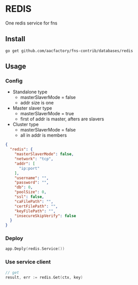# REDIS

One redis service for fns

## Install

```shell
go get github.com/aacfactory/fns-contrib/databases/redis
```

## Usage

### Config

* Standalone type
    * masterSlaverMode = false
    * addr size is one
* Master slaver type
    * masterSlaverMode = true
    * first of addr is master, afters are slavers
* Cluster type
    * masterSlaverMode = false
    * all in addr is members

```json
{
  "redis": {
    "masterSlaverMode": false,
    "network": "tcp",
    "addr": [
      "ip:port"
    ],
    "username": "",
    "password": "",
    "db": 0,
    "poolSize": 0,
    "ssl": false,
    "caFilePath": "",
    "certFilePath": "",
    "keyFilePath": "",
    "insecureSkipVerify": false
  }
}
```

### Deploy

```go
app.Deply(redis.Service())
```

### Use service client

```go
// get
result, err := redis.Get(ctx, key)

```
